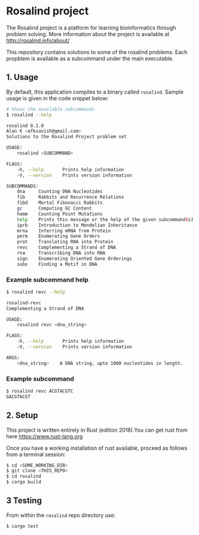 # Rosalind project

The Rosalind project is a platform for learning bioinformatics through problem solving.
More information about the project is available at http://rosalind.info/about/

This repository contains solutions to some of the rosalind problems. Each propblem is available as a subcommand under the main executable.

## 1. Usage

By default, this application compiles to a binary called `rosalind`. Sample usage is given in the code snippet below:

```bash
# Shows the available subcommands
$ rosalind --help

rosalind 0.1.0
Alan K <afksavish@gmail.com>
Solutions to the Rosalind Project problem set

USAGE:
    rosalind <SUBCOMMAND>

FLAGS:
    -h, --help       Prints help information
    -V, --version    Prints version information

SUBCOMMANDS:
    dna     Counting DNA Nucleotides
    fib     Rabbits and Recurrence Relations
    fibd    Mortal Fibonacci Rabbits
    gc      Computing GC Content
    hamm    Counting Point Mutations
    help    Prints this message or the help of the given subcommand(s)
    iprb    Introduction to Mendelian Inheritance
    mrna    Inferring mRNA from Protein
    perm    Enumerating Gene Orders
    prot    Translating RNA into Protein
    revc    Complementing a Strand of DNA
    rna     Transcribing DNA into RNA
    sign    Enumerating Oriented Gene Orderings
    subs    Finding a Motif in DNA
```

### Example subcommand help

```bash
$ rosalind revc --help

rosalind-revc
Complementing a Strand of DNA

USAGE:
    rosalind revc <dna_string>

FLAGS:
    -h, --help       Prints help information
    -V, --version    Prints version information

ARGS:
    <dna_string>    A DNA string, upto 1000 nucleotides in length.
```

### Example subcommand

```bash
$ rosalind revc ACGTACGTC
GACGTACGT
```

## 2. Setup

This project is written entirely in Rust (edition 2018).You can get rust
from here https://www.rust-lang.org

Once you have a working installation of rust available,
proceed as follows from a terminal session:

```bash
$ cd <SOME_WORKING_DIR>
$ git clone <THIS_REPO>
$ cd rosalind
$ cargo build
```

## 3 Testing

From within the `rosalind` repo directory use:

```bash
$ cargo test
```
